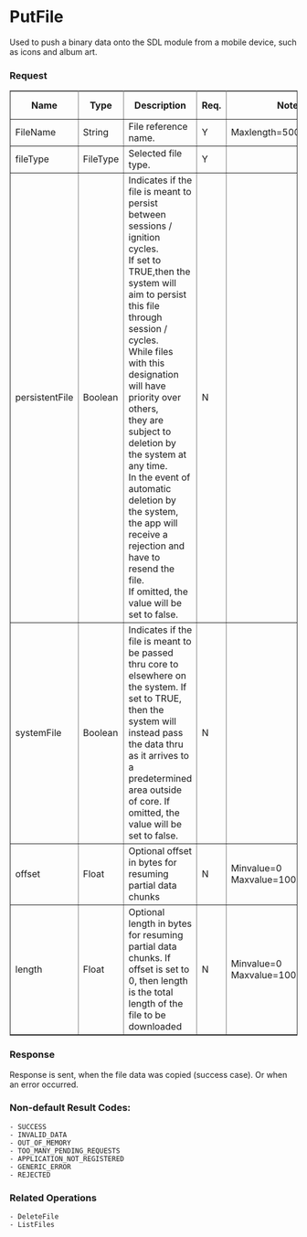 # PutFile

Used to push a binary data onto the SDL module from a mobile device, such as icons and album art.

### Request ###

 <table border="1" rules="all">
  		<tr>
  			<th>Name</th>
  			<th>Type</th>
  			<th>Description</th>
                  <th> Req.</th>
  			<th>Notes</th>
  			<th>Version Available</th>
  		</tr>
  		<tr>
  			<td>FileName</td>
  			<td>String</td>
  			<td>File reference name.</td>
                  <td>Y</td>
  			<td>Maxlength=500</td>
  			<td>SmartDeviceLink 2.0</td>
  		</tr>
  		<tr>
  			<td>fileType</td>
  			<td>FileType</td>
  			<td>Selected file type.</td>
                 <td>Y</td>
  			<td></td>
  			<td>SmartDeviceLink 2.0</td>
  		</tr>
  		<tr>
  			<td>persistentFile</td>
  			<td>Boolean</td>
  			<td>Indicates if the file is meant to persist between sessions / ignition cycles.<br> If set to TRUE,then the system will aim to persist this file through session / cycles.<br>While files with this designation will have priority over others,<br> they are subject to deletion by the system at any time.<br> In the event of automatic deletion by the system,<br> the app will receive a rejection and have to resend the file.<br> If omitted, the value will be set to false.</td>
                  <td>N</td>
  			<td></td>
  			<td>SmartDeviceLink 2.0</td>
  		</tr>
  		<tr>
  			<td>systemFile</td>
  			<td>Boolean</td>
  			<td>Indicates if the file is meant to be passed thru core to elsewhere on the system. If set to TRUE, then the system will instead pass the data thru as it arrives to a predetermined area outside of core. If omitted, the value will be set to false.</td>
                  <td>N</td>
  			<td></td>
  			<td>SmartDeviceLink 2.3.2</td>
  		</tr>
  		<tr>
  			<td>offset</td>
  			<td>Float</td>
  			<td>Optional offset in bytes for resuming partial data chunks</td>
                  <td>N</td>
  			<td>Minvalue=0 <br>Maxvalue=100000000000</td>
  			<td>SmartDeviceLink 2.3.2</td>
  		</tr>
  		<tr>
  			<td>length</td>
  			<td>Float</td>
  			<td>Optional length in bytes for resuming partial data chunks. If offset is set to 0, then length is the total length of the file to be downloaded</td>
                  <td>N</td>
  			<td>Minvalue=0<br> Maxvalue=100000000000</td>
  			<td>SmartDeviceLink 2.3.2</td>
 		</tr>
   </table>

### Response ###

Response is sent, when the file data was copied (success case). Or when an error occurred.

### Non-default Result Codes: ###
```
- SUCCESS
- INVALID_DATA
- OUT_OF_MEMORY
- TOO_MANY_PENDING_REQUESTS
- APPLICATION_NOT_REGISTERED
- GENERIC_ERROR
- REJECTED
```
### Related Operations ###
```
- DeleteFile
- ListFiles
```

